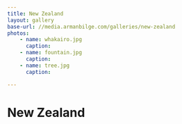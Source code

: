 ```yaml
---
title: New Zealand
layout: gallery
base-url: //media.armanbilge.com/galleries/new-zealand
photos:
    - name: whakairo.jpg
      caption:
    - name: fountain.jpg
      caption:
    - name: tree.jpg
      caption:

---
```


# New Zealand


